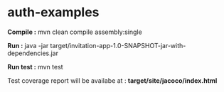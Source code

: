 # auth-examples

**Compile :** mvn clean compile assembly:single

**Run :**  java -jar target/invitation-app-1.0-SNAPSHOT-jar-with-dependencies.jar 

**Run test :** mvn test

Test coverage report will be availabe at : **target/site/jacoco/index.html**

